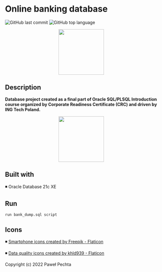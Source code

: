 # Online banking database


<img alt="GitHub last commit" src="https://img.shields.io/github/last-commit/pawelp0499/online-banking-database?style=plastic"> <img alt="GitHub top language" src="https://img.shields.io/github/languages/top/pawelp0499/online-banking-database?style=plastic">

<p align="center"> <img src="https://cdn-icons-png.flaticon.com/512/2097/2097276.png" width="150" height="150" /></p>

## Description

**Database project created as a final part of Oracle SQL/PLSQL Introduction course organized by Corporate Readiness Certificate (CRC) and driven by ING Tech Poland.**

<p align="center"> <img src="https://cdn-icons-png.flaticon.com/512/7212/7212914.png" width="150" height="150" /></p>

## Built with

◾ Oracle Database 21c XE

## Run

```
run bank_dump.sql script
```

## Icons

◾ <a href="https://www.flaticon.com/free-icons/smartphone" title="smartphone icons">Smartphone icons created by Freepik - Flaticon</a>

◾ <a href="https://www.flaticon.com/free-icons/data-quality" title="data quality icons">Data quality icons created by khld939 - Flaticon</a>


Copyright (c) 2022 Paweł Pechta